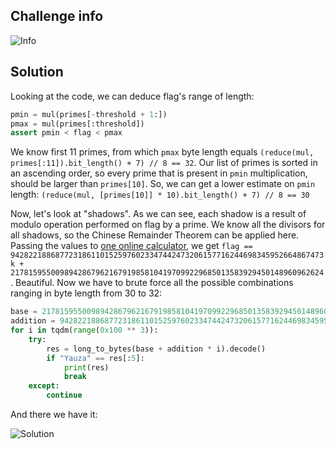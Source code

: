 ## Challenge info

![Info](https://github.com/dizzy-spell/CTF-Writeups/blob/main/YauzaCTF/Crypto/Sharing%20Secrets/Task%20sources/task.png)

## Solution

Looking at the code, we can deduce flag's range of length:

```python
pmin = mul(primes[-threshold + 1:])
pmax = mul(primes[:threshold])
assert pmin < flag < pmax
```

We know first 11 primes, from which `pmax` byte length equals `(reduce(mul, primes[:11]).bit_length() + 7) // 8 == 32`. Our list of primes is sorted in an ascending order, so every prime that is present in `pmin` multiplication, should be larger than `primes[10]`. So, we can get a lower estimate on `pmin` length: `(reduce(mul, [primes[10]] * 10).bit_length() + 7) // 8 == 30`

Now, let's look at "shadows". As we can see, each shadow is a result of modulo operation performed on flag by a prime. We know all the divisors for all shadows, so the Chinese Remainder Theorem can be applied here. Passing the values to [one online calculator](https://www.dcode.fr/chinese-remainder), we get `flag == 9428221886877231861101525976023347442473206157716244698345952664867473k + 2178159550098942867962167919858104197099229685013583929450148960962624`. Beautiful. Now we have to brute force all the possible combinations ranging in byte length from 30 to 32:
```python
base = 2178159550098942867962167919858104197099229685013583929450148960962624
addition = 9428221886877231861101525976023347442473206157716244698345952664867473
for i in tqdm(range(0x100 ** 3)):
    try:
        res = long_to_bytes(base + addition * i).decode()
        if "Yauza" == res[:5]:
            print(res)
            break
    except:
        continue
```
And there we have it:

![Solution](https://github.com/dizzy-spell/CTF-Writeups/blob/main/YauzaCTF-2021/Crypto/Sharing-Secrets/images/img_1.png)
